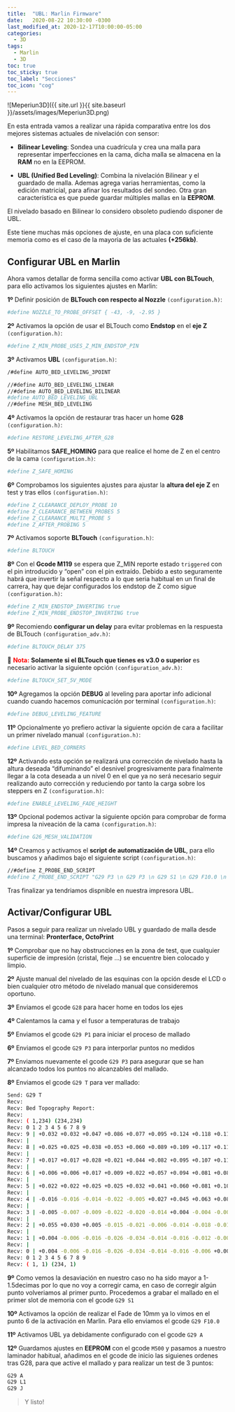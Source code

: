 ```yaml
---
title:  "UBL: Marlin Firmware"
date:   2020-08-22 10:30:00 -0300
last_modified_at: 2020-12-17T10:00:00-05:00
categories:
  - 3D
tags:
  - Marlin
  - 3D
toc: true
toc_sticky: true
toc_label: "Secciones"
toc_icon: "cog"
---
```


![Meperiun3D]({{ site.url }}{{ site.baseurl }}/assets/images/Meperiun3D.png)

En esta entrada vamos a realizar una rápida comparativa entre los dos mejores sistemas actuales de nivelación con sensor:

- **Bilinear Leveling**: Sondea una cuadrícula y crea una malla para representar imperfecciones en la cama, dicha malla se almacena en la **RAM** no en la EEPROM.

- **UBL (Unified Bed Leveling)**: Combina la nivelación Bilinear y el guardado de malla. Ademas agrega varias herramientas, como la edición matricial, para afinar los resultados del sondeo. Otra gran característica es que puede guardar múltiples mallas en la **EEPROM**.

El nivelado basado en Bilinear lo considero obsoleto pudiendo disponer de UBL.

Este tiene muchas más opciones de ajuste, en una placa con suficiente memoria como es el caso de la mayoria de las actuales **(+256kb)**.

## Configurar UBL en Marlin 

Ahora vamos detallar de forma sencilla como activar **UBL con BLTouch**, para ello activamos los siguientes ajustes en Marlin:

**1º** Definir posición de **BLTouch con respecto al Nozzle** `(configuration.h)`:

```bash
#define NOZZLE_TO_PROBE_OFFSET { -43, -9, -2.95 }
```

**2º** Activamos la opción de usar el BLTouch como **Endstop** en el **eje Z** `(configuration.h)`:

```bash
#define Z_MIN_PROBE_USES_Z_MIN_ENDSTOP_PIN
```

**3º** Activamos **UBL** `(configuration.h)`:

```bash
/#define AUTO_BED_LEVELING_3POINT

//#define AUTO_BED_LEVELING_LINEAR
//#define AUTO_BED_LEVELING_BILINEAR
#define AUTO_BED_LEVELING_UBL
//#define MESH_BED_LEVELING
```

**4º** Activamos la opción de restaurar tras hacer un home **G28** `(configuration.h)`:

```bash
#define RESTORE_LEVELING_AFTER_G28
```

**5º** Habilitamos **SAFE_HOMING** para que realice el home de Z en el centro de la cama `(configuration.h)`:

```bash
#define Z_SAFE_HOMING
```

**6º** Comprobamos los siguientes ajustes para ajustar la **altura del eje Z** en test y tras ellos `(configuration.h)`:

```bash
#define Z_CLEARANCE_DEPLOY_PROBE 10
#define Z_CLEARANCE_BETWEEN_PROBES 5
#define Z_CLEARANCE_MULTI_PROBE 5
#define Z_AFTER_PROBING 5
```

**7º** Activamos soporte **BLTouch** `(configuration.h)`:

```bash
#define BLTOUCH
```

**8º** Con el **Gcode M119** se espera que Z_MIN reporte estado `triggered` con el pin introducido y “open” con el pin extraído. Debido a esto seguramente habrá que invertir la señal respecto a lo que seria habitual en un final de carrera, hay que dejar configurados los endstop de Z como sigue `(configuration.h)`:

```bash
#define Z_MIN_ENDSTOP_INVERTING true
#define Z_MIN_PROBE_ENDSTOP_INVERTING true
```

**9º** Recomiendo **configurar un delay** para evitar problemas en la respuesta de BLTouch `(configuration_adv.h)`:

```bash
#define BLTOUCH_DELAY 375
```

📝 <span style="color:red">**Nota:**</span> **Solamente si el BLTouch que tienes es v3.0 o superior** es necesario activar la siguiente opción `(configuration_adv.h)`:

```bash
#define BLTOUCH_SET_5V_MODE
```

**10º** Agregamos la opción **DEBUG** al leveling para aportar info adicional cuando cuando hacemos comunicación por terminal `(configuration.h)`:

```bash
#define DEBUG_LEVELING_FEATURE
```

**11º** Opcionalmente yo prefiero activar la siguiente opción de cara a facilitar un primer nivelado manual `(configuration.h)`:

```bash
#define LEVEL_BED_CORNERS
```

**12º** Activando esta opción se realizará una corrección de nivelado hasta la altura deseada “difuminando” el desnivel progresivamente para finalmente llegar a la cota deseada a un nivel 0 en el que ya no será necesario seguir realizando auto corrección y reduciendo por tanto la carga sobre los steppers en Z `(configuration.h)`:

```bash
#define ENABLE_LEVELING_FADE_HEIGHT
```

**13º** Opcional podemos activar la siguiente opción para comprobar de forma impresa la niveación de la cama `(configuration.h)`:

```bash
#define G26_MESH_VALIDATION
```

**14º** Creamos y activamos el **script de automatización de UBL**, para ello buscamos y añadimos bajo el siguiente script `(configuration.h)`:

```bash
//#define Z_PROBE_END_SCRIPT
#define Z_PROBE_END_SCRIPT "G29 P3 \n G29 P3 \n G29 S1 \n G29 F10.0 \n G29 A \n M500 \n G29 T \n M300 S440 P200 \n M300 S660 P250 \n M300 S880 P300"
```

Tras finalizar ya tendriamos dispnible en nuestra impresora UBL.

## Activar/Configurar UBL

Pasos a seguir para realizar un nivelado UBL y guardado de malla desde una terminal: **Pronterface, OctoPrint**

**1º** Comprobar que no hay obstrucciones en la zona de test, que cualquier superficie de impresión (cristal, fleje …) se encuentre bien colocado y limpio.

**2º** Ajuste manual del nivelado de las esquinas con la opción desde el LCD o bien cualquier otro método de nivelado manual que consideremos oportuno.

**3º** Enviamos el gcode `G28` para hacer home en todos los ejes

**4º** Calentamos la cama y el fusor a temperaturas de trabajo

**5º** Enviamos el gcode `G29 P1` para iniciar el proceso de mallado

**6º** Enviamos el gcode `G29 P3` para interporlar puntos no medidos

**7º** Enviamos nuevamente el gcode `G29 P3` para asegurar que se han alcanzado todos los puntos no alcanzables del mallado.

**8º** Enviamos el gcode `G29 T` para ver mallado:

```bash
Send: G29 T
Recv:
Recv: Bed Topography Report:
Recv:
Recv: ( 1,234) (234,234)
Recv: 0 1 2 3 4 5 6 7 8 9
Recv: 9 | +0.032 +0.032 +0.047 +0.086 +0.077 +0.095 +0.124 +0.118 +0.111 +0.114
Recv: |
Recv: 8 | +0.025 +0.025 +0.038 +0.053 +0.060 +0.089 +0.109 +0.117 +0.115 +0.113
Recv: |
Recv: 7 | +0.017 +0.017 +0.028 +0.021 +0.044 +0.082 +0.095 +0.107 +0.119 +0.131
Recv: |
Recv: 6 | +0.006 +0.006 +0.017 +0.009 +0.022 +0.057 +0.094 +0.081 +0.081 +0.081
Recv: |
Recv: 5 | +0.022 +0.022 +0.025 +0.025 +0.032 +0.041 +0.060 +0.081 +0.103 +0.124
Recv: |
Recv: 4 | -0.016 -0.016 -0.014 -0.022 -0.005 +0.027 +0.045 +0.063 +0.082 +0.100
Recv: |
Recv: 3 | -0.005 -0.007 -0.009 -0.022 -0.020 -0.014 +0.004 -0.004 -0.004 -0.004
Recv: |
Recv: 2 | +0.055 +0.030 +0.005 -0.015 -0.021 -0.006 -0.014 -0.018 -0.018 -0.018
Recv: |
Recv: 1 | +0.004 -0.006 -0.016 -0.026 -0.034 -0.014 -0.016 -0.012 -0.008 -0.005
Recv: |
Recv: 0 | +0.004 -0.006 -0.016 -0.026 -0.034 -0.014 -0.016 -0.006 +0.004 +0.013
Recv: 0 1 2 3 4 5 6 7 8 9
Recv: ( 1, 1) (234, 1)
```

**9º** Como vemos la desaviación en nuestro caso no ha sido mayor a 1-1.5decimas por lo que no voy a corregir cama, en caso de corregir algún punto volveriamos al primer punto. Procedemos a grabar el mallado en el primer slot de memoria con el gcode `G29 S1`

**10º** Activamos la opción de realizar el Fade de 10mm ya lo vimos en el punto 6 de la activación en Marlin. Para ello enviamos el gcode `G29 F10.0`

**11º** Activamos UBL ya debidamente configurado con el gcode `G29 A`

**12º** Guardamos ajustes en **EEPROM** con el gcode `M500` y pasamos a nuestro laminador habitual, añadimos en el gcode de inicio las siguienes ordenes tras G28, para que active el mallado y para realizar un test de 3 puntos:

```bash
G29 A
G29 L1
G29 J
```

> Y listo!
